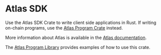 <p align="center">
  <a href="https://atlaschain.org">
  </a>
</p>

# Atlas SDK

Use the Atlas SDK Crate to write client side applications in Rust.  If writing on-chain programs, use the [Atlas Program Crate](https://crates.io/crates/atlas-program) instead.

More information about Atlas is available in the [Atlas documentation](https://atlaschain.org/docs).

The [Atlas Program Library](https://github.com/atlaschainorg/atlas-program-library) provides examples of how to use this crate.
